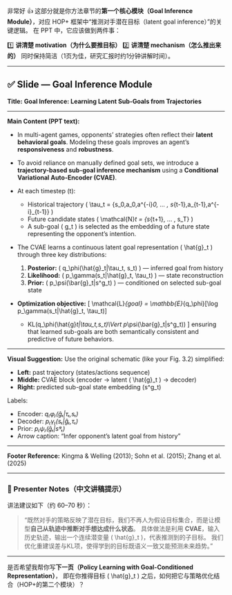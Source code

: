 非常好 👍 这部分就是你方法章节的**第一个核心模块（Goal Inference Module）**，对应 HOP+ 框架中“推测对手潜在目标（latent goal inference）”的关键逻辑。
在 PPT 中，它应该做到两件事：

1️⃣ **讲清楚 motivation（为什么要推目标）**
2️⃣ **讲清楚 mechanism（怎么推出来的）**
同时保持简洁（1页为佳，研究汇报时约1分钟讲解时间）。

---

## ✅ **Slide — Goal Inference Module**

**Title:**
**Goal Inference: Learning Latent Sub-Goals from Trajectories**

---

**Main Content (PPT text):**

* In multi-agent games, opponents’ strategies often reflect their **latent behavioral goals**.
  Modeling these goals improves an agent’s **responsiveness** and **robustness**.

* To avoid reliance on manually defined goal sets,
  we introduce a **trajectory-based sub-goal inference mechanism** using a
  **Conditional Variational Auto-Encoder (CVAE)**.

* At each timestep (t):

  * Historical trajectory ( \tau_t = {s_0,a_0,a^{-i}*0, … , s*{t-1},a_{t-1},a^{-i}_{t-1}} )
  * Future candidate states ( \mathcal{N}*t = {s*{t+1}, … , s_T} )
  * A sub-goal ( g_t ) is selected as the embedding of a future state representing the opponent’s intention.

* The CVAE learns a continuous latent goal representation ( \hat{g}_t ) through three key distributions:

  1. **Posterior:** ( q_\phi(\hat{g}_t|\tau_t, s_t) ) — inferred goal from history
  2. **Likelihood:** ( p_\gamma(s_t|\hat{g}_t, \tau_t) ) — state reconstruction
  3. **Prior:** ( p_\psi(\bar{g}_t|s^g_t) ) — conditioned on selected sub-goal state

* **Optimization objective:**
  [
  \mathcal{L}*{goal} =
  \mathbb{E}*{q_\phi}[\log p_\gamma(s_t|\hat{g}_t, \tau_t)]

  * KL(q_\phi(\hat{g}*t|\tau_t,s_t)\Vert p*\psi(\bar{g}_t|s^g_t))
    ]
    ensuring that learned sub-goals are both semantically consistent and predictive of future behaviors.

---

**Visual Suggestion:**
Use the original schematic (like your Fig. 3.2) simplified:

* **Left:** past trajectory (states/actions sequence)
* **Middle:** CVAE block (encoder → latent ( \hat{g}_t ) → decoder)
* **Right:** predicted sub-goal state embedding (s^g_t)

Labels:

* Encoder: *q₍φ₎(ĝₜ|τₜ,sₜ)*
* Decoder: *p₍γ₎(sₜ|ĝₜ,τₜ)*
* Prior: *p₍ψ₎(ḡₜ|sᵍₜ)*
* Arrow caption: “Infer opponent’s latent goal from history”

---

**Footer Reference:**
Kingma & Welling (2013); Sohn et al. (2015); Zhang et al. (2025)

---

### 💬 Presenter Notes（中文讲稿提示）

讲法建议如下（约 60–70 秒）：

> “既然对手的策略反映了潜在目标，我们不再人为假设目标集合，而是让模型**自己从轨迹中推断对手想达成什么状态**。
> 具体做法是利用 **CVAE**，输入历史轨迹，输出一个连续潜变量 ( \hat{g}_t )，代表推测到的子目标。
> 我们优化重建误差与KL项，使得学到的目标既语义一致又能预测未来趋势。”

---

是否希望我帮你写**下一页（Policy Learning with Goal-Conditioned Representation）**，
即在你推得目标 ( \hat{g}_t ) 之后，如何把它与策略优化结合（HOP+的第二个模块）？

